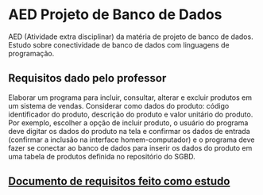 # AED Projeto de Banco de Dados

AED (Atividade extra disciplinar) da matéria de projeto de banco de dados. Estudo sobre conectividade de banco de dados com linguagens de programação.

## Requisitos dado pelo professor

Elaborar um programa para incluir, consultar, alterar e excluir produtos em um sistema de vendas. Considerar como dados do produto: código identificador do produto, descrição do produto e valor unitário do produto. Por exemplo, escolher a opção de incluir produto, o usuário do programa deve digitar os dados do produto na tela e confirmar os dados de entrada (confirmar a inclusão na interface homem-computador) e o programa deve fazer se conectar ao banco de dados para inserir os dados do produto em uma tabela de produtos definida no repositório do SGBD.

## [Documento de requisitos feito como estudo](https://docs.google.com/document/d/1NLMehQztoFKdWVMLMr5SUrDtmi6Wk6S5GvmSQRBfKys/edit?usp=sharing)
